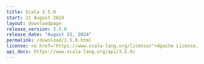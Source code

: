 ```yaml
---
title: Scala 3.5.0
start: 21 August 2024
layout: downloadpage
release_version: 3.5.0
release_date: "August 21, 2024"
permalink: /download/3.5.0.html
license: <a href="https://www.scala-lang.org/license/">Apache License, Version 2.0</a>
api_docs: https://www.scala-lang.org/api/3.5.0/
---
```

